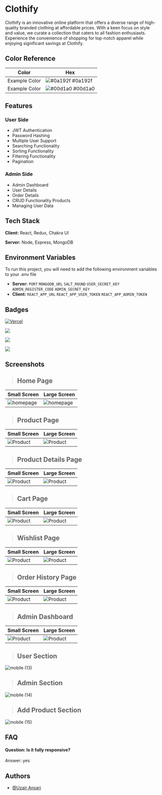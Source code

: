 # Clothify 
Clothify is an innovative online platform that offers a diverse range of high-quality branded clothing at affordable prices. With a keen focus on style and value, we curate a collection that caters to all fashion enthusiasts. Experience the convenience of shopping for top-notch apparel while enjoying significant savings at Clothify.

## Color Reference

| Color             | Hex                                                                |
| ----------------- | ------------------------------------------------------------------ |
| Example Color | ![#0a192f](https://via.placeholder.com/10/0a192f?text=+) #0a192f |
| Example Color | ![#00d1a0](https://via.placeholder.com/10/00b48a?text=+) #00d1a0 |


## Features

### User Side
- JWT Authentication
- Password Hashing
- Multiple User Support
- Searching Functionality
- Sorting Functionality
- Filtering Functionality
- Pagination

### Admin Side
- Admin Dashboard
- User Details 
- Order Details
- CRUD Functionality Products 
- Managing User Data

## Tech Stack

**Client:** React, Redux, Chakra UI

**Server:** Node, Express, MongoDB


## Environment Variables

To run this project, you will need to add the following environment variables to your .env file

- **Server:**
`PORT` 
`MONGODB_URL` 
`SALT_ROUND`
`USER_SECRET_KEY` 
`ADMIN_REGISTER_CODE`
`ADMIN_SECRET_KEY`
- **Client:**
`REACT_APP_URL`
`REACT_APP_USER_TOKEN`
`REACT_APP_ADMIN_TOKEN`


## Badges

[![Vercel](https://vercelbadge.vercel.app/api/uzairansari11/Clothify)](https://clothify-rho.vercel.app/)

[![](https://img.shields.io/github/last-commit/uzairansari11/Clothify?logo=Clothify&style=for-the-badge)]()

[![](https://img.shields.io/github/contributors-anon/uzairansari11/Clothify?style=for-the-badge)]()

[![](https://img.shields.io/github/languages/count/uzairansari11/Clothify?style=for-the-badge)]()


## Screenshots
> ## Home Page
| Small Screen           | Large Screen            |
| ---------------------- | ---------------------- |
| ![homepage](https://github.com/uzairansari11/Clothify/assets/112272822/29a7d3ee-1c22-4826-8258-6718ad00480b) | ![homepage](https://github.com/uzairansari11/Clothify/assets/112272822/6ccb3faa-012a-467d-acc1-297a5a1fa8e4) |

> ## Product Page
| Small Screen           | Large Screen            |
| ---------------------- | ---------------------- |
| ![Product](https://github.com/uzairansari11/Clothify/assets/112272822/7ecfa4aa-b186-4ce6-9916-fcd81f404ea8) | ![Product](https://github.com/uzairansari11/Clothify/assets/112272822/dd81a9b9-5b23-4611-a357-09a65760755a) |

> ## Product Details Page
| Small Screen           | Large Screen            |
| ---------------------- | ---------------------- |
| ![Product](https://github.com/uzairansari11/Clothify/assets/112272822/af90db54-b95a-4e55-8c5f-a3b631fad96b) | ![Product](https://github.com/uzairansari11/Clothify/assets/112272822/f39a882c-1a61-48cb-97f1-c6f45f63f47d) |

> ## Cart Page
| Small Screen           | Large Screen            |
| ---------------------- | ---------------------- |
| ![Product](https://github.com/uzairansari11/Clothify/assets/112272822/5fd5e78a-8f52-4fdc-83d5-0229f949d2e2) | ![Product](https://github.com/uzairansari11/Clothify/assets/112272822/852e250a-d74f-45d2-b9df-96b29379a838) |


> ## Wishlist Page
| Small Screen           | Large Screen            |
| ---------------------- | ---------------------- |
| ![Product](https://github.com/uzairansari11/Clothify/assets/112272822/0e5b4705-f41e-455e-ae8c-132aeee8a470) | ![Product](https://github.com/uzairansari11/Clothify/assets/112272822/2e1dca2c-378a-461d-9ed6-4f95fc39bc54) |


> ## Order History Page
| Small Screen           | Large Screen            |
| ---------------------- | ---------------------- |
| ![Product](https://github.com/uzairansari11/Clothify/assets/112272822/2ebafd74-d00e-4a4f-bf1a-7dd331b5a1c7) | ![Product](https://github.com/uzairansari11/Clothify/assets/112272822/12e29319-9017-4129-99ae-6994b5e198e2) |


> ## Admin Dashboard
| Small Screen           | Large Screen            |
| ---------------------- | ---------------------- |
| ![Product](https://github.com/uzairansari11/Clothify/assets/112272822/2f0eb753-f233-41c7-98ef-1a45e500d350) | ![Product](https://github.com/uzairansari11/Clothify/assets/112272822/81b5e561-943e-4673-880f-3cafc512140c) |




> ## User Section

 ![mobile (13)](https://github.com/uzairansari11/Clothify/assets/112272822/e8843116-df65-4097-80d2-250df4ce80dc) 

> ## Admin Section


![mobile (14)](https://github.com/uzairansari11/Clothify/assets/112272822/e1f2ef69-6e13-474e-a862-67f0da2d1e19)


> ## Add Product Section

![mobile (15)](https://github.com/uzairansari11/Clothify/assets/112272822/a346b027-23cb-4cd2-b7de-b6c05d6a5e0a)


## FAQ

#### Question: Is it fully responsive?

Answer: yes



## Authors

- [@Uzair Ansari](https://github.com/uzairansari11)

